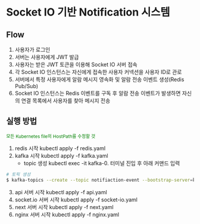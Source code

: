 # Socket IO 기반 Notification 시스템 

## Flow
1. 사용자가 로그인
2. 서버는 사용자에게 JWT 발급
3. 사용자는 받은 JWT 토큰을 이용해 Socket IO 서버 접속
4. 각 Socket IO 인스턴스는 자신에게 접속한 사용자 커넥션을 사용자 ID로 관로
5. 서버에서 특정 사용자에게 알람 메시지 영속화 및 알람 전송 이벤트 생성(Redis Pub/Sub)
6. Socket IO 인스턴스는 Redis 이벤트를 구독 후 알람 전송 이벤트가 발생하면 자신의 연결 목록에서
   사용자를 찾아 메시지 전송

## 실행 방법
<span style="font-size: 12px; color: green">모든 Kubernetes file의 HostPath를 수정할 것</span>
1. redis 시작 kubectl apply -f redis.yaml
2. kafka 시작 kubectl apply -f kafka.yaml
    - topic 생성 kubectl exec -it kafka-0. 터미널 진입 후 아래 커맨드 입력
```bash sh
# 토픽 생성
$ kafka-topics --create --topic notifiaction-event --bootstrap-server=kafka-headless.default.svc.cluster.local:9092 --partitions=4
```
3. api 서버 시작 kubectl apply -f api.yaml
4. socket.io 서버 시작 kubectl apply -f socket-io.yaml
5. next 서버 시작 kubectl apply -f next.yaml
6. nginx 서버 시작 kubectl apply -f nginx.yaml

